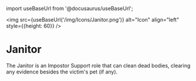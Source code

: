 import useBaseUrl from '@docusaurus/useBaseUrl';

<img src={useBaseUrl('/img/Icons/Janitor.png')} alt="Icon" align="left" style={{height: 60}} />
# Janitor

The Janitor is an Impostor Support role that can clean dead bodies, clearing any evidence besides the victim's pet (if any).
